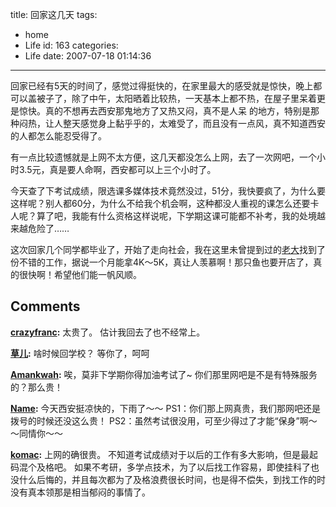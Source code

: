 title: 回家这几天
tags:
  - home
  - Life
id: 163
categories:
  - Life
date: 2007-07-18 01:14:36
---

回家已经有5天的时间了，感觉过得挺快的，在家里最大的感受就是惊快，晚上都可以盖被子了，除了中午，太阳晒着比较热，一天基本上都不热，在屋子里呆着更是惊快。真的不想再去西安那鬼地方了又热又闷，真不是人呆 的地方，特别是那种闷热，让人整天感觉身上黏乎乎的，太难受了，而且没有一点风，真不知道西安的人都怎么能忍受得了。

有一点比较遗憾就是上网不太方便，这几天都没怎么上网，去了一次网吧，一个小时3.5元，真是要人命啊，西安都可以上三个小时了。

今天查了下考试成绩，限选课多媒体技术竟然没过，51分，我快要疯了，为什么要这样呢？别人都60分，为什么不给我个机会啊，这种都没人重视的课怎么还要卡人呢？算了吧，我能有什么资格这样说呢，下学期这课可能都不补考，我的处境越来越危险了……

这次回家几个同学都毕业了，开始了走向社会，我在这里未曾提到过的[老大](http://home.51.com/home.php?user=jordon001)找到了份不错的工作，据说一个月能拿4K～5K，真让人羡慕啊！那只鱼也要开店了，真的很快啊！希望他们能一帆风顺。
## Comments

**[crazyfranc](#1194 "2007-07-23 00:52:08"):** 太贵了。 估计我回去了也不经常上。

**[草儿](#1185 "2007-07-21 17:44:10"):** 啥时候回学校？ 等你了，呵呵

**[Amankwah](#1172 "2007-07-19 23:07:44"):** 唉，莫非下学期你得加油考试了~ 你们那里网吧是不是有特殊服务的？那么贵！

**[Name](#1145 "2007-07-18 01:29:19"):** 今天西安挺凉快的，下雨了～～ PS1：你们那上网真贵，我们那网吧还是拨号的时候还没这么贵！ PS2：虽然考试很没用，可至少得过了才能“保身”啊～～同情你～～

**[komac](#1955 "2007-10-12 03:44:46"):** 上网的确很贵。 不知道考试成绩对于以后的工作有多大影响，但是最起码混个及格吧。 如果不考研，多学点技术，为了以后找工作容易，即使挂科了也没什么后悔的，并且每次都为了及格浪费很长时间，也是得不偿失，到找工作的时没有真本领那是相当郁闷的事情了。


